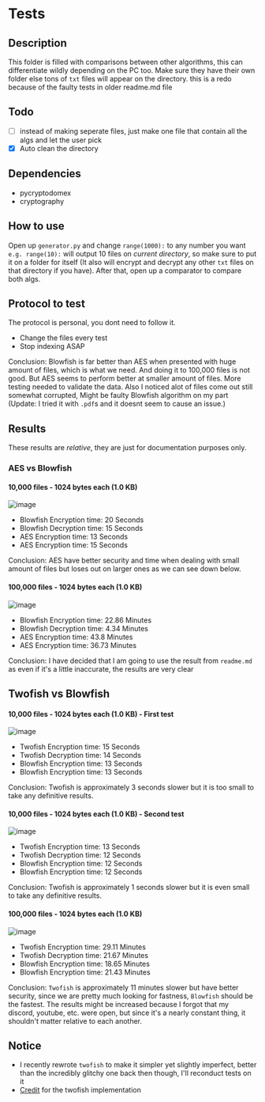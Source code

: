# Tests

## Description
This folder is filled with comparisons between other algorithms, this can differentiate wildly depending on the PC too. Make sure they have their own folder else tons of `txt` files will appear on the directory. this is a redo because of the faulty tests in older readme.md file

## Todo
- [ ] instead of making seperate files, just make one file that contain all the algs and let the user pick
- [X] Auto clean the directory

## Dependencies
- pycryptodomex
- cryptography

## How to use
Open up `generator.py` and change `range(1000):` to any number you want `e.g. range(10):` will output 10 files on *current directory*, so make sure to put it on a folder for itself (It also will encrypt and decrypt any other `txt` files on that directory if you have). After that, open up a comparator to compare both algs.

## Protocol to test
The protocol is personal, you dont need to follow it.
- Change the files every test
- Stop indexing ASAP

Conclusion: Blowfish is far better than AES when presented with huge amount of files, which is what we need. And doing it to 100,000 files is not good. But AES seems to perform better at smaller amount of files. More testing needed to validate the data. Also I noticed alot of files come out still somewhat corrupted, Might be faulty Blowfish algorithm on my part (Update: I tried it with `.pdf`s and it doesnt seem to cause an issue.)

## Results
These results are *relative*, they are just for documentation purposes only.

### AES vs Blowfish
#### 10,000 files - 1024 bytes each (1.0 KB)

![image](https://user-images.githubusercontent.com/94969176/209776179-18ca3f4e-6a71-487a-9327-3531e7c07593.png)

- Blowfish Encryption time: 20 Seconds
- Blowfish Decryption time: 15 Seconds
- AES Encryption time: 13 Seconds
- AES Encryption time: 15 Seconds

Conclusion: AES have better security and time when dealing with small amount of files but loses out on larger ones as we can see down below.

#### 100,000 files - 1024 bytes each (1.0 KB)

![image](https://user-images.githubusercontent.com/94969176/209466151-4c896bfd-4be4-496c-9e77-56a618f2817a.png)

- Blowfish Encryption time: 22.86 Minutes
- Blowfish Decryption time: 4.34 Minutes
- AES Encryption time: 43.8 Minutes
- AES Encryption time: 36.73 Minutes

Conclusion: I have decided that I am going to use the result from `readme.md` as even if it's a little inaccurate, the results are very clear

## Twofish vs Blowfish

#### 10,000 files -  1024 bytes each (1.0 KB) - First test

![image](https://user-images.githubusercontent.com/94969176/209753715-db48e3d8-f7e0-4ed5-86a5-6a46d984730a.png)

- Twofish Encryption time: 15 Seconds
- Twofish Decryption time: 14 Seconds
- Blowfish Encryption time: 13 Seconds
- Blowfish Encryption time: 13 Seconds

Conclusion: Twofish is approximately 3 seconds slower but it is too small to take any definitive results.

#### 10,000 files -  1024 bytes each (1.0 KB) - Second test

![image](https://user-images.githubusercontent.com/94969176/209754315-45a9b67c-cb79-43a9-ac64-94e79a209c7b.png)

- Twofish Encryption time: 13 Seconds
- Twofish Decryption time: 12 Seconds
- Blowfish Encryption time: 12 Seconds
- Blowfish Encryption time: 12 Seconds

Conclusion: Twofish is approximately 1 seconds slower but it is even small to take any definitive results.

#### 100,000 files -  1024 bytes each (1.0 KB)

![image](https://user-images.githubusercontent.com/94969176/209772987-3ccd3c08-5ff8-4272-9914-bcc1f33b7c9d.png)

- Twofish Encryption time: 29.11 Minutes
- Twofish Decryption time: 21.67 Minutes
- Blowfish Encryption time: 18.65 Minutes
- Blowfish Encryption time: 21.43 Minutes

Conclusion: `Twofish` is approximately 11 minutes slower but have better security, since we are pretty much looking for fastness, `Blowfish` should be the fastest. The results might be increased because I forgot that my discord, youtube, etc. were open, but since it's a nearly constant thing, it shouldn't matter relative to each another.

## Notice
- I recently rewrote `twofish` to make it simpler yet slightly imperfect, better than the incredibly glitchy one back then though, I'll reconduct tests on it
- [Credit](https://github.com/sommer/loxodo/tree/master/src/twofish) for the twofish implementation
